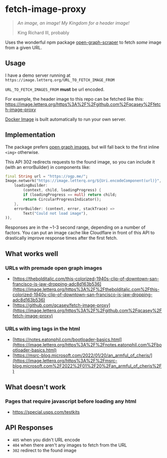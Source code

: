 # fetch-image-proxy

> *An image, an image! My Kingdom for a header image!*
> 
> King Richard III, probably

Uses the wonderful npm package [open-graph-scraper](https://www.npmjs.com/package/open-graph-scraper) to fetch *some* image from a given URL. 

## Usage

I have a demo server running at `https://image.letterq.org/URL_TO_FETCH_IMAGE_FROM`

`URL_TO_FETCH_IMAGES_FROM` **must** be url encoded.

For example, the header image to this repo can be fetched like this: https://image.letterq.org/https%3A%2F%2Fgithub.com%2Fqcasey%2Ffetch-image-proxy

[Docker Image](https://hub.docker.com/repository/docker/qcasey1/fetch-image-proxy) is built automatically to run your own server.

## Implementation

The package prefers [open graph images](https://ogp.me/), but will fall back to the first inline `<img>` otherwise.

This API 302 redirects requests to the found image, so you can include it (with an errorBuilder) in components like:

```dart
final String url = "https://ogp.me/";
Image.network("https://image.letterq.org/${Uri.encodeComponent(url)}",
    loadingBuilder:
        (context, child, loadingProgress) {
        if (loadingProgress == null) return child;
        return CircularProgressIndicator();
    },
    errorBuilder: (context, error, stackTrace) =>
        Text("Could not load image"),
)),
```

Responses are in the ~1-3 second range, depending on a number of factors. You can put an image cache like Cloudflare in front of this API to drastically improve response times after the first fetch.

## What works well

### URLs with premade open graph images
* [https://thebolditalic.com/this-colorized-1940s-clip-of-downtown-san-francisco-is-jaw-dropping-adc8d163b536](https://image.letterq.org/https%3A%2F%2Fthebolditalic.com%2Fthis-colorized-1940s-clip-of-downtown-san-francisco-is-jaw-dropping-adc8d163b536)
* [https://github.com/qcasey/fetch-image-proxy](https://image.letterq.org/https%3A%2F%2Fgithub.com%2Fqcasey%2Ffetch-image-proxy)

### URLs with img tags in the html
* [https://notes.eatonphil.com/bootloader-basics.html](https://image.letterq.org/https%3A%2F%2Fnotes.eatonphil.com%2Fbootloader-basics.html)
* [https://msrc-blog.microsoft.com/2022/01/20/an_armful_of_cheris/](https://image.letterq.org/https%3A%2F%2Fmsrc-blog.microsoft.com%2F2022%2F01%2F20%2Fan_armful_of_cheris%2F)

## What doesn't work

### Pages that require javascript before loading any html
* https://special.usps.com/testkits

## API Responses

* `405` when you didn't URL encode
* `404` when there aren't any images to fetch from the URL
* `302` redirect to the found image 